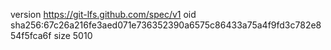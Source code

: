 version https://git-lfs.github.com/spec/v1
oid sha256:67c26a216fe3aed071e736352390a6575c86433a75a4f9fd3c782e854f5fca6f
size 5010
